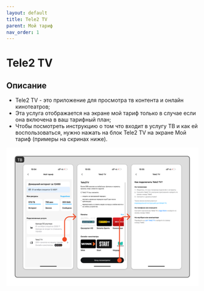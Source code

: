 ```yaml
---
layout: default
title: Tele2 TV
parent: Мой тариф
nav_order: 1
---
```


# Tele2 TV

## Описание

- Tele2 TV - это приложение для просмотра тв контента и онлайн кинотеатров;
- Эта услуга отображается на экране мой тариф только в случае если она включена в ваш тарифный план;
- Чтобы посмотреть инструкцию о том что входит в услугу ТВ и как ей воспользоваться, нужно нажать на блок Tele2 TV на экране Мой тариф (примеры на скринах ниже).

![tele2-tv-page](./assets/images/tele2-tv.png)